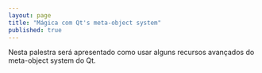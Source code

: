 ```yaml
---
layout: page
title: "Mágica com Qt's meta-object system"
published: true
---
```

Nesta palestra será apresentado como usar alguns recursos avançados do meta-object system do Qt.
